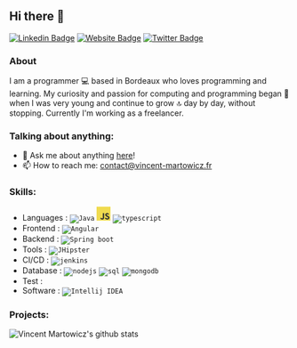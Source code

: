 ## Hi there 👋

<!--
**vmartowicz/vmartowicz** is a ✨ _special_ ✨ repository because its `README.md` (this file) appears on your GitHub profile.

Here are some ideas to get you started:

- 🔭 I’m currently working on ...
- 🌱 I’m currently learning ...
- 👯 I’m looking to collaborate on ...
- 🤔 I’m looking for help with ...
- 💬 Ask me about ...
- 📫 How to reach me: ...
- 😄 Pronouns: ...
- ⚡ Fun fact: ...
-->


[![Linkedin Badge](https://img.shields.io/badge/-Vincent%20Martowicz-0e76a8?style=flat-square&logo=Linkedin&logoColor=white)](https://linkedin.com/in/vincentmartowicz/)
[![Website Badge](https://img.shields.io/badge/My%20Portfolio-3b5998?style=flat-square&logo=google-chrome&logoColor=white)](https://www.vincent-martowicz.fr/portfolio)
[![Twitter Badge](https://img.shields.io/badge/-@vmartowicz-00acee?style=flat-square&logo=Twitter&logoColor=white)](https://twitter.com/vmartowicz)
<br/>

### About

I am a programmer 💻 based in Bordeaux who loves programming and learning. My curiosity and passion for computing and programming began 🚀 when I was very young and continue to grow 🔝 day by day, without stopping.
Currently I'm working as a freelancer.

### Talking about anything:

- 💬 Ask me about anything [here](https://github.com/vmartowicz/vmartowicz/issues/)! 
- 📫 How to reach me: contact@vincent-martowicz.fr

### Skills:

- Languages :
  <code><img height="25" src="https://seeklogo.com/images/J/java-logo-7F8B35BAB3-seeklogo.com.png" alt="Java"></code>
  <code><img height="25" src="https://raw.githubusercontent.com/github/explore/80688e429a7d4ef2fca1e82350fe8e3517d3494d/topics/javascript/javascript.png" alt="javascript"></code>
  <code><img height="25" src="https://raw.githubusercontent.com/remojansen/logo.ts/master/ts.jpg" alt="typescript"></code>
- Frontend :
  <code><img height="25" src="https://angular.io/assets/images/logos/angular/angular.png" alt="Angular"></code>
- Backend :
  <code><img height="25" src="https://dzone.com/storage/temp/12434118-spring-boot-logo.png" alt="Spring boot"></code>
- Tools :
  <code><img height="25" src="https://upload.wikimedia.org/wikipedia/commons/5/56/JHipster-logo.png" alt="JHipster"></code>
- CI/CD :
  <code><img height="25" src="https://ftp.osuosl.org/pub/jenkins/art/jenkins-logo/1024x1024/headshot.png" alt="jenkins"></code>
- Database :
  <code><img height="25" src="https://github.com/jalbertsr/logo-badge-images/blob/master/img/elastic-logo.png?raw=true" alt="nodejs"></code>
  <code><img height="25" src="https://pngimg.com/uploads/mysql/mysql_PNG19.png" alt="sql"></code>
  <code><img height="25" src="https://encrypted-tbn0.gstatic.com/images?q=tbn%3AANd9GcSTTzPAw-55ssm1Im594xYZ9eRQu2JylrkYLg&usqp=CAU" alt="mongodb"></code>
- Test :
- Software :
  <code><img height="25" src="https://resources.jetbrains.com/storage/products/intellij-idea/img/meta/intellij-idea_logo_300x300.png" alt="Intellij IDEA"></code>














### Projects:

![Vincent Martowicz's github stats](https://github-readme-stats.vercel.app/api?username=vmartowicz&count_private=true&hide=contribs&theme=tokyonight)

